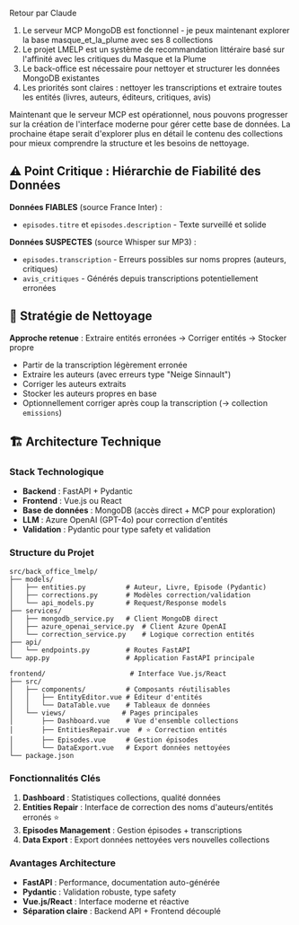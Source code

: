 
Retour par Claude

  1. Le serveur MCP MongoDB est fonctionnel - je peux maintenant explorer la base masque_et_la_plume avec ses 8 collections
  2. Le projet LMELP est un système de recommandation littéraire basé sur l'affinité avec les critiques du Masque et la Plume
  3. Le back-office est nécessaire pour nettoyer et structurer les données MongoDB existantes
  4. Les priorités sont claires : nettoyer les transcriptions et extraire toutes les entités (livres, auteurs, éditeurs, critiques,
  avis)

  Maintenant que le serveur MCP est opérationnel, nous pouvons progresser sur la création de l'interface moderne pour gérer cette base
  de données. La prochaine étape serait d'explorer plus en détail le contenu des collections pour mieux comprendre la structure et les
  besoins de nettoyage.

## ⚠️ Point Critique : Hiérarchie de Fiabilité des Données

**Données FIABLES** (source France Inter) :
- `episodes.titre` et `episodes.description` - Texte surveillé et solide

**Données SUSPECTES** (source Whisper sur MP3) :
- `episodes.transcription` - Erreurs possibles sur noms propres (auteurs, critiques)
- `avis_critiques` - Générés depuis transcriptions potentiellement erronées

## 🔧 Stratégie de Nettoyage

**Approche retenue** : Extraire entités erronées → Corriger entités → Stocker propre
- Partir de la transcription légèrement erronée
- Extraire les auteurs (avec erreurs type "Neige Sinnault")
- Corriger les auteurs extraits
- Stocker les auteurs propres en base
- Optionnellement corriger après coup la transcription (→ collection `emissions`)

## 🏗️ Architecture Technique

### Stack Technologique
- **Backend** : FastAPI + Pydantic
- **Frontend** : Vue.js ou React
- **Base de données** : MongoDB (accès direct + MCP pour exploration)
- **LLM** : Azure OpenAI (GPT-4o) pour correction d'entités
- **Validation** : Pydantic pour type safety et validation

### Structure du Projet

```
src/back_office_lmelp/
├── models/
│   ├── entities.py          # Auteur, Livre, Episode (Pydantic)
│   ├── corrections.py       # Modèles correction/validation
│   └── api_models.py        # Request/Response models
├── services/
│   ├── mongodb_service.py   # Client MongoDB direct
│   ├── azure_openai_service.py  # Client Azure OpenAI
│   └── correction_service.py    # Logique correction entités
├── api/
│   └── endpoints.py         # Routes FastAPI
└── app.py                   # Application FastAPI principale

frontend/                     # Interface Vue.js/React
├── src/
│   ├── components/          # Composants réutilisables
│   │   ├── EntityEditor.vue # Éditeur d'entités
│   │   └── DataTable.vue    # Tableaux de données
│   └── views/              # Pages principales
│       ├── Dashboard.vue    # Vue d'ensemble collections
│       ├── EntitiesRepair.vue  # ⭐ Correction entités
│       ├── Episodes.vue     # Gestion épisodes
│       └── DataExport.vue   # Export données nettoyées
└── package.json
```

### Fonctionnalités Clés
1. **Dashboard** : Statistiques collections, qualité données
2. **Entities Repair** : Interface de correction des noms d'auteurs/entités erronés ⭐
3. **Episodes Management** : Gestion épisodes + transcriptions
4. **Data Export** : Export données nettoyées vers nouvelles collections

### Avantages Architecture
- **FastAPI** : Performance, documentation auto-générée
- **Pydantic** : Validation robuste, type safety
- **Vue.js/React** : Interface moderne et réactive
- **Séparation claire** : Backend API + Frontend découplé
